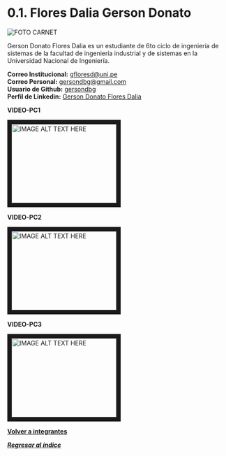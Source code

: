 # 0.1. Flores Dalia Gerson Donato

![FOTO CARNET](https://github.com/user-attachments/assets/c162c44e-72dc-46f1-a6cf-362d759d2c7b)

Gerson Donato Flores Dalia es un estudiante de 6to ciclo de ingeniería de sistemas de la facultad de ingeniería industrial y de sistemas en la Universidad Nacional de Ingeniería.

**Correo Institucional:** gfloresd@uni.pe\
**Correo Personal:** gersondbg@gmail.com\
**Usuario de Github:** [gersondbg](https://github.com/gersondbg)\
**Perfil de Linkedin:** [Gerson Donato Flores Dalia](https://www.linkedin.com/in/gerson-donato-flores-dalia/)

**VIDEO-PC1** 


<a href="http://www.youtube.com/watch?feature=player_embedded&v=kwfuDtuQrWU
" target="_blank"><img src="http://img.youtube.com/vi/kwfuDtuQrWU/0.jpg" 
alt="IMAGE ALT TEXT HERE" width="240" height="180" border="10" /></a>


**VIDEO-PC2** 


<a href="http://www.youtube.com/watch?feature=player_embedded&v=a2qeOB7Mpvs
" target="_blank"><img src="http://img.youtube.com/vi/a2qeOB7Mpvs/0.jpg" 
alt="IMAGE ALT TEXT HERE" width="240" height="180" border="10" /></a>


**VIDEO-PC3** 


<a href="http://www.youtube.com/watch?feature=player_embedded&v=xOqPs9NP8sg
" target="_blank"><img src="http://img.youtube.com/vi/xOqPs9NP8sg/0.jpg" 
alt="IMAGE ALT TEXT HERE" width="240" height="180" border="10" /></a>

**[Volver a integrantes](../../0/0.md)**

***[Regresar al índice](../../README.md)***
